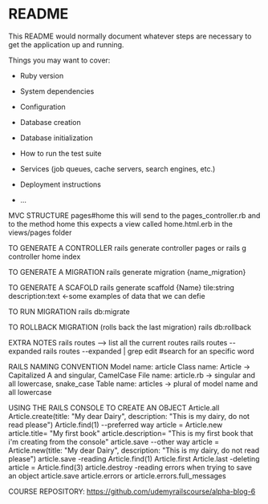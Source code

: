 # README

This README would normally document whatever steps are necessary to get the
application up and running.

Things you may want to cover:

* Ruby version

* System dependencies

* Configuration

* Database creation

* Database initialization

* How to run the test suite

* Services (job queues, cache servers, search engines, etc.)

* Deployment instructions

* ...

MVC STRUCTURE
pages#home
this will send to the pages_controller.rb and to the method home
this expects a view called home.html.erb in the views/pages folder

TO GENERATE A CONTROLLER
rails generate controller pages
or
rails g controller home index

TO GENERATE A MIGRATION
rails generate migration {name_migration}

TO GENERATE A SCAFOLD
rails generate scaffold {Name} tile:string description:text <-some examples of data that we can defie

TO RUN MIGRATION
rails db:migrate

TO ROLLBACK MIGRATION (rolls back the last migration)
rails db:rollback

EXTRA NOTES
rails routes --> list all the current routes
rails routes --expanded
rails routes --expanded | grep edit #search for an specific word

RAILS NAMING CONVENTION
Model name: article
Class name: Article -> Capitalized A and singular, CamelCase
File name: article.rb -> singular and all lowercase, snake_case
Table name: articles -> plural of model name and all lowercase

USING THE RAILS CONSOLE TO CREATE AN OBJECT
Article.all
Article.create(title: "My dear Dairy", description: "This is my dairy, do not read please")
Article.find(1)
--preferred way
article = Article.new
article.title= "My first book"
article.description= "This is my first book that i'm creating from the console"
article.save
--other way
article = Article.new(title: "My dear Dairy", description: "This is my dairy, do not read please")
article.save
-reading
Article.find(1)
Article.first
Article.last
-deleting
article = Article.find(3)
article.destroy
-reading errors when trying to save an object
article.save
article.errors or article.errors.full_messages

COURSE REPOSITORY: https://github.com/udemyrailscourse/alpha-blog-6